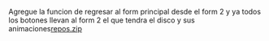 Agregue la funcion de regresar al form principal desde el form 2 y ya todos los botones llevan al form 2 el que tendra el disco y sus animaciones[repos.zip](https://github.com/user-attachments/files/17909035/repos.zip)

